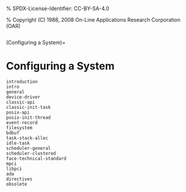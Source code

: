 % SPDX-License-Identifier: CC-BY-SA-4.0

% Copyright (C) 1988, 2008 On-Line Applications Research Corporation (OAR)

```{index} configuring a system
```

(Configuring a System)=

# Configuring a System

```{toctree}
introduction
intro
general
device-driver
classic-api
classic-init-task
posix-api
posix-init-thread
event-record
filesystem
bdbuf
task-stack-alloc
idle-task
scheduler-general
scheduler-clustered
face-technical-standard
mpci
libpci
ada
directives
obsolete
```
